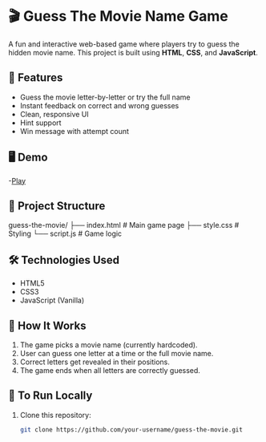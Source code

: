 # 🎬 Guess The Movie Name Game

A fun and interactive web-based game where players try to guess the hidden movie name. This project is built using **HTML**, **CSS**, and **JavaScript**.

## 🚀 Features

- Guess the movie letter-by-letter or try the full name
- Instant feedback on correct and wrong guesses
- Clean, responsive UI
- Hint support
- Win message with attempt count

## 🖥️ Demo

-[Play](https://lipunrout.github.io/MOVIE_GUESS_GAME/)

## 📂 Project Structure
guess-the-movie/
├── index.html # Main game page
├── style.css # Styling
└── script.js # Game logic

## 🛠️ Technologies Used

- HTML5
- CSS3
- JavaScript (Vanilla)

## 🧠 How It Works

1. The game picks a movie name (currently hardcoded).
2. User can guess one letter at a time or the full movie name.
3. Correct letters get revealed in their positions.
4. The game ends when all letters are correctly guessed.

## 🔧 To Run Locally

1. Clone this repository:
   ```bash
   git clone https://github.com/your-username/guess-the-movie.git

